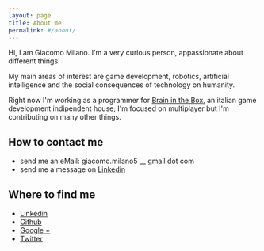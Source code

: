 ```yaml
---
layout: page
title: About me
permalink: #/about/
---
```


Hi, I am Giacomo Milano. I'm a very curious person, appassionate about different things.

My main areas of interest are game development, robotics, artificial intelligence and the social consequences of technology on humanity.

Right now I'm working as a programmer for [Brain in the Box][bitbgames], an italian game development indipendent house; I'm focused on multiplayer but I'm contributing on many other things.

<!-- ### My projects
-

### My CV
- -->

## How to contact me
- send me an eMail: giacomo.milano5 __ gmail dot com
- send me a message on [Linkedin][linkedin]

## Where to find me
- [Linkedin][linkedin]
- [Github][github]
- [Google +][google+]
- [Twitter][twitter]

[linkedin]: https://www.linkedin.com/in/giacomomilano
[github]: https://github.com/jackMilano
[google+]: https://plus.google.com/+GiacomoMilano89
[twitter]: https://twitter.com/Giacomo_Milano
[bitbgames]: http://bitbgames.com/team/
